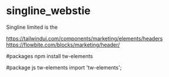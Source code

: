 # singline_webstie
Singline limited is the 



https://tailwindui.com/components/marketing/elements/headers
https://flowbite.com/blocks/marketing/header/

#packages 
npm install tw-elements

#package js tw-elements
import 'tw-elements'; 


